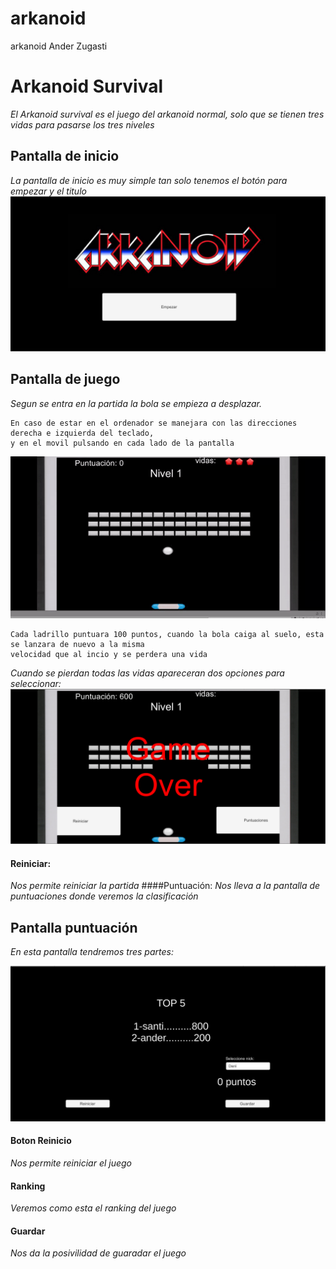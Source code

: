 # arkanoid
arkanoid Ander Zugasti
# Arkanoid Survival

_El Arkanoid survival es el juego del arkanoid normal, solo que se tienen tres vidas para pasarse los tres niveles_

## Pantalla de inicio 

_La pantalla de inicio es muy simple tan solo tenemos el botón para empezar y el titulo_
<img src="imagenes/imagen arkanoid inicio.png" />




## Pantalla de juego 

_Segun se entra en la partida la bola se empieza a desplazar._

```
En caso de estar en el ordenador se manejara con las direcciones derecha e izquierda del teclado,
y en el movil pulsando en cada lado de la pantalla
```
![](imagenes/juego.gif)
```
Cada ladrillo puntuara 100 puntos, cuando la bola caiga al suelo, esta se lanzara de nuevo a la misma 
velocidad que al incio y se perdera una vida
```

_Cuando se pierdan todas las vidas apareceran dos opciones para seleccionar:_
<img src="imagenes/final de partida.png" />
#### Reiniciar:
_Nos permite reiniciar la partida_
####Puntuación:
_Nos lleva a la pantalla de puntuaciones donde veremos la clasificación_
## Pantalla puntuación

_En esta pantalla tendremos tres partes:_

<img src="imagenes/puntuacion.png" />

#### Boton Reinicio

_Nos permite reiniciar el juego_

#### Ranking

_Veremos como esta el ranking del juego_

#### Guardar

_Nos da la posivilidad de guaradar el juego_

